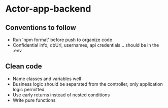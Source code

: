 # Actor-app-backend

## Conventions to follow
- Run 'npm format' before push to organize code
- Confidential info; dbUrl, usernames, api credentials... should be in the .env

## Clean code
- Name classes and variables well
- Business logic should be separated from the controller, only application logic permitted
- Use early returns instead of nested conditions
- Write pure functions

